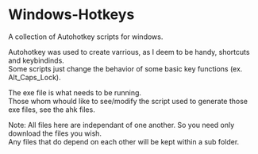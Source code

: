 # Windows-Hotkeys
A collection of Autohotkey scripts for windows.

Autohotkey was used to create varrious, as I deem to be handy, shortcuts and keybindinds.  
Some scripts just change the behavior of some basic key functions (ex. Alt_Caps_Lock).

The exe file is what needs to be running.  
Those whom whould like to see/modify the script used to generate those exe files, see the ahk files.

Note: All files here are independant of one another. So you need only download the files you wish.  
      Any files that do depend on each other will be kept within a sub folder.

